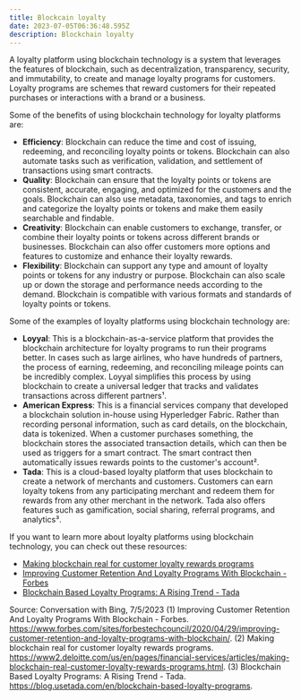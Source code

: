 ```yaml
---
title: Blockcain loyalty
date: 2023-07-05T06:36:48.595Z
description: Blockchain loyalty
---
```

A loyalty platform using blockchain technology is a system that leverages the features of blockchain, such as decentralization, transparency, security, and immutability, to create and manage loyalty programs for customers. Loyalty programs are schemes that reward customers for their repeated purchases or interactions with a brand or a business.

Some of the benefits of using blockchain technology for loyalty platforms are:

- **Efficiency**: Blockchain can reduce the time and cost of issuing, redeeming, and reconciling loyalty points or tokens. Blockchain can also automate tasks such as verification, validation, and settlement of transactions using smart contracts.
- **Quality**: Blockchain can ensure that the loyalty points or tokens are consistent, accurate, engaging, and optimized for the customers and the goals. Blockchain can also use metadata, taxonomies, and tags to enrich and categorize the loyalty points or tokens and make them easily searchable and findable.
- **Creativity**: Blockchain can enable customers to exchange, transfer, or combine their loyalty points or tokens across different brands or businesses. Blockchain can also offer customers more options and features to customize and enhance their loyalty rewards.
- **Flexibility**: Blockchain can support any type and amount of loyalty points or tokens for any industry or purpose. Blockchain can also scale up or down the storage and performance needs according to the demand. Blockchain is compatible with various formats and standards of loyalty points or tokens.

Some of the examples of loyalty platforms using blockchain technology are:

- **Loyyal**: This is a blockchain-as-a-service platform that provides the blockchain architecture for loyalty programs to run their programs better. In cases such as large airlines, who have hundreds of partners, the process of earning, redeeming, and reconciling mileage points can be incredibly complex. Loyyal simplifies this process by using blockchain to create a universal ledger that tracks and validates transactions across different partners¹.
- **American Express**: This is a financial services company that developed a blockchain solution in-house using Hyperledger Fabric. Rather than recording personal information, such as card details, on the blockchain, data is tokenized. When a customer purchases something, the blockchain stores the associated transaction details, which can then be used as triggers for a smart contract. The smart contract then automatically issues rewards points to the customer's account².
- **Tada**: This is a cloud-based loyalty platform that uses blockchain to create a network of merchants and customers. Customers can earn loyalty tokens from any participating merchant and redeem them for rewards from any other merchant in the network. Tada also offers features such as gamification, social sharing, referral programs, and analytics³.

If you want to learn more about loyalty platforms using blockchain technology, you can check out these resources:

- [Making blockchain real for customer loyalty rewards programs](https://www2.deloitte.com/us/en/pages/financial-services/articles/making-blockchain-real-customer-loyalty-rewards-programs.html)
- [Improving Customer Retention And Loyalty Programs With Blockchain - Forbes](https://www.forbes.com/sites/forbestechcouncil/2020/04/29/improving-customer-retention-and-loyalty-programs-with-blockchain/)
- [Blockchain Based Loyalty Programs: A Rising Trend - Tada](https://blog.usetada.com/en/blockchain-based-loyalty-programs)

Source: Conversation with Bing, 7/5/2023
(1) Improving Customer Retention And Loyalty Programs With Blockchain - Forbes. https://www.forbes.com/sites/forbestechcouncil/2020/04/29/improving-customer-retention-and-loyalty-programs-with-blockchain/.
(2) Making blockchain real for customer loyalty rewards programs. https://www2.deloitte.com/us/en/pages/financial-services/articles/making-blockchain-real-customer-loyalty-rewards-programs.html.
(3) Blockchain Based Loyalty Programs: A Rising Trend - Tada. https://blog.usetada.com/en/blockchain-based-loyalty-programs.